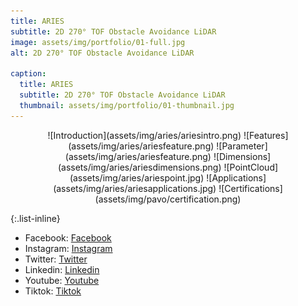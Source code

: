 ```yaml
---
title: ARIES
subtitle: 2D 270° TOF Obstacle Avoidance LiDAR 
image: assets/img/portfolio/01-full.jpg
alt: 2D 270° TOF Obstacle Avoidance LiDAR 

caption:
  title: ARIES
  subtitle: 2D 270° TOF Obstacle Avoidance LiDAR 
  thumbnail: assets/img/portfolio/01-thumbnail.jpg
---
```

<div align="center">
![Introduction](assets/img/aries/ariesintro.png)
![Features](assets/img/aries/ariesfeature.png)
![Parameter](assets/img/aries/ariesfeature.png)
![Dimensions](assets/img/aries/ariesdimensions.png)
![PointCloud](assets/img/aries/ariespoint.jpg)
![Applications](assets/img/aries/ariesapplications.jpg)
![Certifications](assets/img/pavo/certification.png)
</div>

{:.list-inline}
- Facebook: [Facebook](https://facebook.com/siminics)
- Instagram: [Instagram](https://instagram.com/siminics_shop)
- Twitter: [Twitter](https://x.com/siminics_shop)
- Linkedin: [Linkedin](https://linkedin.com/company/siminics)
- Youtube: [Youtube](https://youtube.com/@siminics)
- Tiktok: [Tiktok](https://tiktok.com/siminics)